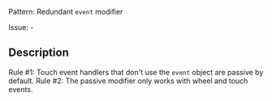 Pattern: Redundant `event` modifier

Issue: -

## Description

Rule #1: Touch event handlers that don't use the `event` object are passive by default.
Rule #2: The passive modifier only works with wheel and touch events.